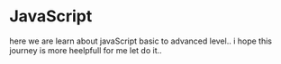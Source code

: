# JavaScript
here we are learn about javaScript basic to advanced level.. i hope this journey is more heelpfull for me let do it.. 
